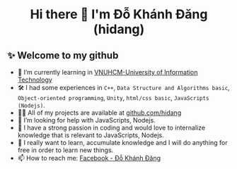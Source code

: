 <!--
**hidang/hidang** is a ✨ _special_ ✨ repository because its `README.md` (this file) appears on your GitHub profile.

Here are some ideas to get you started:

- 🔭 I’m currently working on ...
- 🌱 I’m currently learning ...
- 👯 I’m looking to collaborate on ...
- 🤔 I’m looking for help with ...
- 💬 Ask me about ...
- 📫 How to reach me: ...
- 😄 Pronouns: ...
- ⚡ Fun fact: ...
-->

<h1 align="center">Hi there 👋 I'm Đỗ Khánh Đăng (hidang) </h1>

## ✨ Welcome to my github
- 🌱 I’m currently learning in [VNUHCM-University of Information Technology](https://en.uit.edu.vn/overview-vnuhcm-university-information-technology)
- 🛠 I had some experiences in `C++`, `Data Structure and Algorithms basic`, `Object-oriented programming`, `Unity`, `html/css basic`, `JavaScripts (Nodejs)`.
- 👨‍💻 All of my projects are available at [github.com/hidang](https://github.com/hidang)
- 🤔 I’m looking for help with JavaScripts, Nodejs.
- 📂 I have a strong passion in coding and would love to internalize knowledge that is relevant to JavaScripts, Nodejs.
- 📂 I really want to learn, accumulate knowledge and I will do anything for free in order to learn new things.
- 📫 How to reach me: [Facebook - Đỗ Khánh Đăng](https://www.facebook.com/khanhdang.cd)
<img scr="https://github-readme-stats.vercel.app/api?username=hidang&&show_icons=true">
